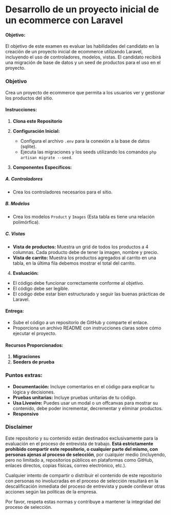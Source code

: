 # Desarrollo de un proyecto inicial de un ecommerce con Laravel

#### Objetivo:

El objetivo de este examen es evaluar las habilidades del candidato en la creación de un proyecto inicial de ecommerce utilizando Laravel, incluyendo el uso de controladores, modelos, vistas. El candidato recibirá una migración de base de datos y un seed de productos para el uso en el proyecto.

### Objetivo
Crea un proyecto de ecommerce que permita a los usuarios ver y gestionar los productos del sitio.

#### Instrucciones:

1. **Clona este Repositorio**

2. **Configuración Inicial:**
   - Configura el archivo `.env` para la conexión a la base de datos (sqlite).
   - Ejecuta las migraciones y los seeds utilizando los comandos `php artisan migrate --seed`.

3. **Componentes Específicos:**

##### A. Controladores
- Crea los controladores necesarios para el sitio.

##### B. Modelos
- Crea los modelos `Product` y `Images` (Esta tabla es tiene una relación polimórfica).

##### C. Vistas
- **Vista de productos:** Muestra un grid de todos los productos a 4 columnas. Cada producto debe de tener la imagen, nombre y precio.
- **Vista de carrito:** Muestra los productos agregados al carrito en una tabla, en la última fila debemos mostrar el total del carrito.

4. **Evaluación:**
  - El código debe funcionar correctamente conforme al objetivo.
  - El código debe ser legible.
  - El código debe estar bien estructurado y seguir las buenas prácticas de Laravel.

#### Entrega:
- Sube el código a un repositorio de GitHub y comparte el enlace.
- Proporciona un archivo README con instrucciones claras sobre cómo ejecutar el proyecto.

#### Recursos Proporcionados:

1. **Migraciones**
2. **Seeders de prueba**

### Puntos extras:
- **Documentación:** Incluye comentarios en el código para explicar tu lógica y decisiones.
- **Pruebas unitarias:** Incluye pruebas unitarias de tu código.
- **Usa Livewire:** Puedes usar un modal o un offcanvas para mostrar su contenido, debe poder incrementar, decrementar y eliminar productos.
- **Responsivo**


### Disclaimer

Este repositorio y su contenido están destinados exclusivamente para la evaluación en el proceso de entrevista de trabajo. **Está estrictamente prohibido compartir este repositorio, o cualquier parte del mismo, con personas ajenas al proceso de selección**, por cualquier medio (incluyendo, pero no limitado a, repositorios públicos en plataformas como GitHub, enlaces directos, copias físicas, correo electrónico, etc.).

Cualquier intento de compartir o distribuir el contenido de este repositorio con personas no involucradas en el proceso de selección resultará en la descalificación inmediata del proceso de entrevista y puede conllevar otras acciones según las políticas de la empresa.

Por favor, respeta estas normas y contribuye a mantener la integridad del proceso de selección.
